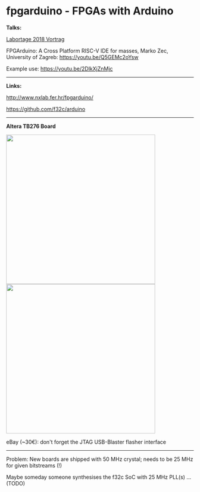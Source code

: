 # fpgarduino - FPGAs with Arduino

**Talks:**

[Labortage 2018 Vortrag](https://github.com/mongoq/fpgarduino/raw/master/FPGAs%20mit%20Arduino%20Vortrag%20Labortage%202018.pdf)

FPGArduino: A Cross Platform RISC-V IDE for masses, Marko Zec, University of Zagreb: https://youtu.be/Q5GEMc2oYsw

Example use: https://youtu.be/2DlkXjZnMjc

---

**Links:**

http://www.nxlab.fer.hr/fpgarduino/

https://github.com/f32c/arduino

<!-- https://riscv.org/wp-content/uploads/2016/07/Tue1600zec_fpgarduino_riscv_wsV2.pdf -->

---

<!-- ![Arduino IDE](http://www.nxlab.fer.hr/fpgarduino/img/fpga_arduino.png) -->

**Altera TB276 Board** 

<img src="https://saturn.ffzg.hr/rot13/index.cgi/tb276-front.jpg?action=attachments_download;page_name=tb276;id=20160702202319-0-32328" width="400"><img src="https://saturn.ffzg.hr/rot13/index.cgi/tb276-back.jpg?action=attachments_download;page_name=tb276;id=20160702202332-0-15979" width="400">

<!-- Bilder: https://saturn.ffzg.hr/rot13/index.cgi?action=display_html;page_name=tb276 -->

eBay (~30€): don't forget the JTAG USB-Blaster flasher interface

---

Problem: New boards are shipped with 50 MHz crystal; needs to be 25 MHz for given bitstreams (!) 

Maybe someday someone synthesises the f32c SoC with 25 MHz PLL(s) ... (TODO)

<!-- **Altera TB276 Board** -->
<!-- ![TB276 Board](http://www.nxlab.fer.hr/fpgarduino/img/altera_tb276.jpg) -->
